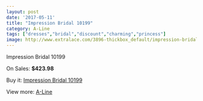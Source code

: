 ```yaml
---
layout: post
date: '2017-05-11'
title: "Impression Bridal 10199"
category: A-Line
tags: ["dresses","bridal","discount","charming","princess"]
image: http://www.extralace.com/3896-thickbox_default/impression-bridal-10199.jpg
---
```

Impression Bridal 10199

On Sales: **$423.98**
<a href="https://www.extralace.com/a-line/1837-impression-bridal-10199.html"><amp-img layout="responsive" width="600" height="600" src="//www.extralace.com/3896-thickbox_default/impression-bridal-10199.jpg" alt="Impression Bridal 10199 0" /></a>
<a href="https://www.extralace.com/a-line/1837-impression-bridal-10199.html"><amp-img layout="responsive" width="600" height="600" src="//www.extralace.com/3897-thickbox_default/impression-bridal-10199.jpg" alt="Impression Bridal 10199 1" /></a>

Buy it: [Impression Bridal 10199](https://www.extralace.com/a-line/1837-impression-bridal-10199.html "Impression Bridal 10199")

View more: [A-Line](https://www.extralace.com/2-a-line "A-Line")